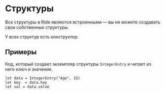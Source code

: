 # Структуры

Все структуры в Ride являются встроенными — вы не можете создавать свои собственные структуры.

У всех структур есть конструктор.

## Примеры

Код, который создает экземпляр структуры `IntegerEntry` и читает из него ключ и значение.

``` ride
let data = IntegerEntry("Age", 33)
let key  = data.key
let val = data.value
```
